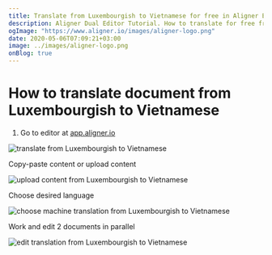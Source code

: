 ```yaml
---
title: Translate from Luxembourgish to Vietnamese for free in Aligner Editor
description: Aligner Dual Editor Tutorial. How to translate for free from Luxembourgish to Vietnamese. Aligner is multilingual document management platform. 
ogImage: "https://www.aligner.io/images/aligner-logo.png"
date: 2020-05-06T07:09:21+03:00
image: ../images/aligner-logo.png
onBlog: true
---
```


# How to translate document from Luxembourgish to Vietnamese

1. Go to editor at [app.aligner.io](https://app.aligner.io "Aligner App web page")

![translate from Luxembourgish to Vietnamese](../aligner-blank-editor.png "translate from Luxembourgish to Vietnamese")

Copy-paste content or upload content

![upload content from Luxembourgish to Vietnamese](../aligner-uploaded-document.png "upload content from Luxembourgish to Vietnamese")

Choose desired language

![choose machine translation from Luxembourgish to Vietnamese](../aligner-language-dropdown.png "choose machine translation from Luxembourgish to Vietnamese")

Work and edit 2 documents in parallel

![edit translation from Luxembourgish to Vietnamese](../aligner-double-sitded-editor.png "edit translation from Luxembourgish to Vietnamese")

